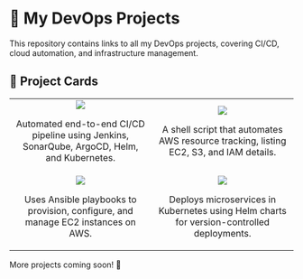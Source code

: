 # 🚀 My DevOps Projects  

This repository contains links to all my DevOps projects, covering CI/CD, cloud automation, and infrastructure management.  

## 🔗 Project Cards  

<table>
  <tr>
    <td width="50%" align="center">
      <a href="https://github.com/akshayachar03/CICD-Pipeline-Using-Jenkins">
        <img src="https://img.shields.io/badge/CI%2FCD%20Pipeline%20using%20Jenkins-000?style=for-the-badge&logo=jenkins&logoColor=white" />
      </a>
      <p>Automated end-to-end CI/CD pipeline using Jenkins, SonarQube, ArgoCD, Helm, and Kubernetes.</p>
    </td>
    <td width="50%" align="center">
      <a href="https://github.com/akshayachar03/Shell-scripting-examples/tree/main/AWS-Resource_Tracker">
        <img src="https://img.shields.io/badge/AWS%20Resource%20Tracker%20Automation-232F3E?style=for-the-badge&logo=amazon-aws&logoColor=white" />
      </a>
      <p>A shell script that automates AWS resource tracking, listing EC2, S3, and IAM details.</p>
    </td>
  </tr>
  <tr>
    <td width="50%" align="center">
      <a href="https://github.com/akshayachar03/Ansible-Projects/tree/main/Resource-Creation">
        <img src="https://img.shields.io/badge/Automating%20EC2%20Instance%20Management%20using%20Ansible-EE0000?style=for-the-badge&logo=ansible&logoColor=white" />
      </a>
      <p>Uses Ansible playbooks to provision, configure, and manage EC2 instances on AWS.</p>
    </td>
    <td width="50%" align="center">
      <a href="https://github.com/yourusername/k8s-helm">
        <img src="https://img.shields.io/badge/Kubernetes%20Deployment%20using%20Helm-326CE5?style=for-the-badge&logo=kubernetes&logoColor=white" />
      </a>
      <p>Deploys microservices in Kubernetes using Helm charts for version-controlled deployments.</p>
    </td>
  </tr>
</table>

More projects coming soon! 🚀  





